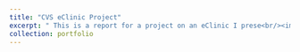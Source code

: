 ```yaml
---
title: "CVS eClinic Project"
excerpt: " This is a report for a project on an eClinic I prese<br/><img src='/images/500x300.png'>"
collection: portfolio
---
```

